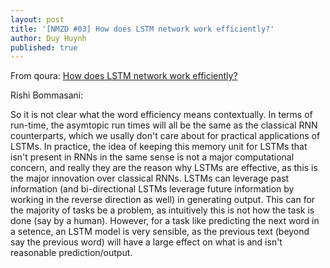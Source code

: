 ```yaml
---
layout: post
title: '[NMZD #03] How does LSTM network work efficiently?'
author: Duy Huynh
published: true
---
```

From qoura: [How does LSTM network work efficiently?](https://www.quora.com/How-does-LSTM-network-work-efficiently)

Rishi Bommasani:

So it is not clear what the word efficiency means contextually. In terms of run-time, the asymtopic run times will all be the same as the classical RNN counterparts, which we usally don't care about for practical applications of LSTMs. In practice, the idea of keeping this memory unit for LSTMs that isn't present in RNNs in the same sense is not a major computational concern, and really they are the reason why LSTMs are effective, as this is the major innovation over classical RNNs. LSTMs can leverage past information (and bi-directional LSTMs leverage future information by working in the reverse direction as well) in generating output. This can for the majority of tasks be a problem, as intuitively this is not how the task is done (say by a human). However, for a task like predicting the next word in a setence, an LSTM model is very sensible, as the previous text (beyond say the previous word) will have a large effect on what is and isn't reasonable prediction/output.
